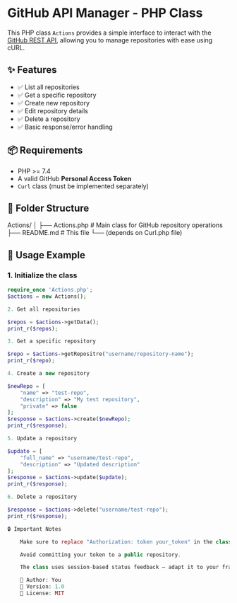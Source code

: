 # GitHub API Manager - PHP Class

This PHP class `Actions` provides a simple interface to interact with the [GitHub REST API](https://docs.github.com/en/rest), allowing you to manage repositories with ease using cURL.

## ✨ Features

- ✅ List all repositories
- ✅ Get a specific repository
- ✅ Create new repository
- ✅ Edit repository details
- ✅ Delete a repository
- ✅ Basic response/error handling

## 📦 Requirements

- PHP >= 7.4
- A valid GitHub **Personal Access Token**
- `Curl` class (must be implemented separately)

## 📂 Folder Structure

Actions/ │ ├── Actions.php # Main class for GitHub repository operations ├── README.md # This file └── (depends on Curl.php file)


## 🚀 Usage Example

### 1. Initialize the class

```php
require_once 'Actions.php';
$actions = new Actions();

2. Get all repositories

$repos = $actions->getData();
print_r($repos);

3. Get a specific repository

$repo = $actions->getRepositre("username/repository-name");
print_r($repo);

4. Create a new repository

$newRepo = [
    "name" => "test-repo",
    "description" => "My test repository",
    "private" => false
];
$response = $actions->create($newRepo);
print_r($response);

5. Update a repository

$update = [
    "full_name" => "username/test-repo",
    "description" => "Updated description"
];
$response = $actions->update($update);
print_r($response);

6. Delete a repository

$response = $actions->delete("username/test-repo");
print_r($response);

🔒 Important Notes

    Make sure to replace "Authorization: token your_token" in the class with your actual GitHub personal access token.

    Avoid committing your token to a public repository.

    The class uses session-based status feedback — adapt it to your framework or project structure as needed.

    🧠 Author: You
    📅 Version: 1.0
    📘 License: MIT